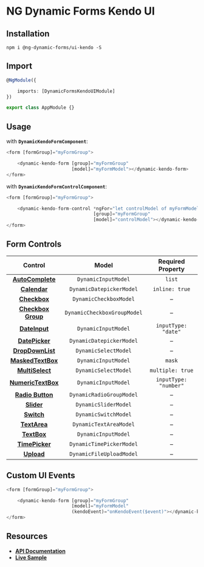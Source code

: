 # NG Dynamic Forms Kendo UI

## Installation
```
npm i @ng-dynamic-forms/ui-kendo -S
```

## Import
```ts
@NgModule({

    imports: [DynamicFormsKendoUIModule]
})

export class AppModule {}
```

## Usage

with **`DynamicKendoFormComponent`**:
```ts
<form [formGroup]="myFormGroup">

    <dynamic-kendo-form [group]="myFormGroup"
                        [model]="myFormModel"></dynamic-kendo-form>
</form>
```

with **`DynamicKendoFormControlComponent`**:
```ts
<form [formGroup]="myFormGroup">

    <dynamic-kendo-form-control *ngFor="let controlModel of myFormModel"
                                [group]="myFormGroup"
                                [model]="controlModel"></dynamic-kendo-form-control>
</form>
```

## Form Controls

|                                             Control                                             	|            Model            	|   Required Property   	|
|:-----------------------------------------------------------------------------------------------:	|:---------------------------:	|:---------------------:	|
|  **[AutoComplete](http://www.telerik.com/kendo-angular-ui/components/dropdowns/autocomplete/)** 	| `DynamicInputModel`         	|         `list`        	|
|     **[Calendar](http://www.telerik.com/kendo-angular-ui/components/dateinputs/calendar/)**     	| `DynamicDatepickerModel`    	|     `inline: true`    	|
|     **[Checkbox](http://www.telerik.com/kendo-angular-ui/components/forms/#toc-checkboxes)**    	| `DynamicCheckboxModel`      	|           –           	|
|  **[Checkbox Group](http://www.telerik.com/kendo-angular-ui/components/forms/#toc-checkboxes)** 	| `DynamicCheckboxGroupModel` 	|           –           	|
|    **[DateInput](http://www.telerik.com/kendo-angular-ui/components/dateinputs/dateinput/)**    	| `DynamicInputModel`         	|  `inputType: "date"`  	|
|   **[DatePicker](http://www.telerik.com/kendo-angular-ui/components/dateinputs/datepicker/)**   	| `DynamicDatepickerModel`    	|           –           	|
|  **[DropDownList](http://www.telerik.com/kendo-angular-ui/components/dropdowns/dropdownlist/)** 	| `DynamicSelectModel`        	|           –           	|
|  **[MaskedTextBox](http://www.telerik.com/kendo-angular-ui/components/inputs/maskedtextbox/)**  	| `DynamicInputModel`         	|         `mask`        	|
|   **[MultiSelect](http://www.telerik.com/kendo-angular-ui/components/dropdowns/multiselect/)**  	| `DynamicSelectModel`        	|    `multiple: true`   	|
| **[NumericTextBox](http://www.telerik.com/kendo-angular-ui/components/inputs/numerictextbox/)** 	| `DynamicInputModel`         	| `inputType: "number"` 	|
|  **[Radio Button](http://www.telerik.com/kendo-angular-ui/components/forms/#toc-radiobuttons)** 	| `DynamicRadioGroupModel`    	|           –           	|
|         **[Slider](http://www.telerik.com/kendo-angular-ui/components/inputs/slider/)**         	| `DynamicSliderModel`        	|           –           	|
|         **[Switch](http://www.telerik.com/kendo-angular-ui/components/inputs/switch/)**         	| `DynamicSwitchModel`        	|           –           	|
|      **[TextArea](http://www.telerik.com/kendo-angular-ui/components/forms/#toc-textarea)**     	| `DynamicTextAreaModel`      	|           –           	|
|       **[TextBox](http://www.telerik.com/kendo-angular-ui/components/forms/#toc-textbox)**      	| `DynamicInputModel`         	|           –           	|
|   **[TimePicker](http://www.telerik.com/kendo-angular-ui/components/dateinputs/timepicker/)**   	| `DynamicTimePickerModel`    	|           –           	|
|             **[Upload](http://www.telerik.com/kendo-angular-ui/components/upload/)**            	| `DynamicFileUploadModel`    	|           –           	|

## Custom UI Events
```ts
<form [formGroup]="myFormGroup">

    <dynamic-kendo-form [group]="myFormGroup"
                        [model]="myFormModel"
                        (kendoEvent)="onKendoEvent($event)"></dynamic-kendo-form>
</form>
```

## Resources

* [**API Documentation**](http://ng2-dynamic-forms.udos86.de/docs/ui-kendo/)
* [**Live Sample**](http://ng2-dynamic-forms.udos86.de/sample/index.aot.html#kendo-sample-form) 

